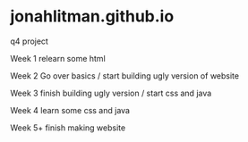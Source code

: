 # jonahlitman.github.io
q4 project


Week 1
  relearn some html

Week 2
  Go over basics / start building ugly version of website

Week 3
  finish building ugly version / start css and java

Week 4
  learn some css and java

Week 5+
  finish making website
